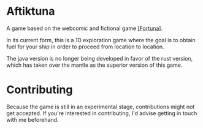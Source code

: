 # Aftiktuna

A game based on the webcomic and fictional game [\[Fortuna\]](https://cosmosdex.com/fortuna/p/0).

In its current form, this is a 1D exploration game where the goal is to obtain fuel for your ship in order to proceed from location to location.

The java version is no longer being developed in favor of the rust version, which has taken over the mantle as the superior version of this game.

# Contributing

Because the game is still in an experimental stage, contributions might not get accepted.
If you're interested in contributing, I'd advise getting in touch with me beforehand.
